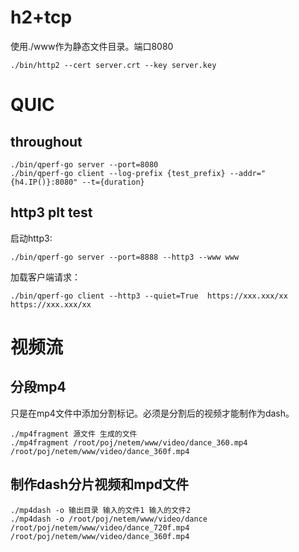 # h2+tcp

使用./www作为静态文件目录。端口8080

```
./bin/http2 --cert server.crt --key server.key 
```

# QUIC

## throughout

```
./bin/qperf-go server --port=8080 
./bin/qperf-go client --log-prefix {test_prefix} --addr="{h4.IP()}:8080" --t={duration} 
```

## http3 plt test
启动http3:
```
./bin/qperf-go server --port=8888 --http3 --www www 
```

加载客户端请求：
```
./bin/qperf-go client --http3 --quiet=True  https://xxx.xxx/xx https://xxx.xxx/xx
```

# 视频流

## 分段mp4

只是在mp4文件中添加分割标记。必须是分割后的视频才能制作为dash。
```
./mp4fragment 源文件 生成的文件
./mp4fragment /root/poj/netem/www/video/dance_360.mp4 /root/poj/netem/www/video/dance_360f.mp4 
```

## 制作dash分片视频和mpd文件
```
./mp4dash -o 输出目录 输入的文件1 输入的文件2
./mp4dash -o /root/poj/netem/www/video/dance /root/poj/netem/www/video/dance_720f.mp4 /root/poj/netem/www/video/dance_360f.mp4
```
